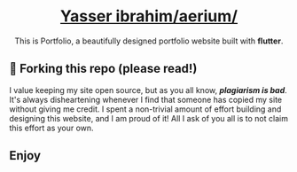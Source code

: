 <h1 align="center">
  <a href="" target="_blank">Yasser ibrahim/aerium/</a>
</h1>

<p align="center">
    This is Portfolio, a beautifully designed portfolio website built with <strong>flutter</strong>.





## 🚨 Forking this repo (please read!)

I value keeping my site open source, but as you all know, _**plagiarism is bad**_. It's always disheartening whenever I find that someone has copied my site without giving me credit. I spent a non-trivial amount of effort building and designing this website, and I am proud of it! All I ask of you all is to not claim this effort as your own.



## Enjoy


